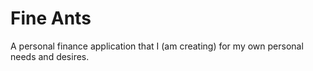 # Fine Ants
A personal finance application that I (am creating) for my own personal needs and desires.
